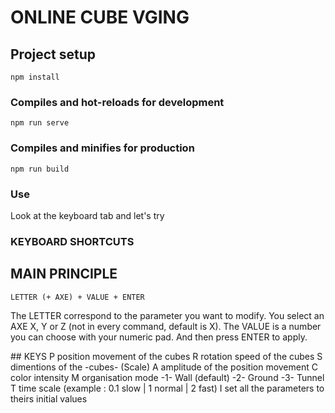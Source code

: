 # ONLINE CUBE VGING

## Project setup
```
npm install
```

### Compiles and hot-reloads for development
```
npm run serve
```

### Compiles and minifies for production
```
npm run build
```

### Use

Look at the keyboard tab and let's try

### KEYBOARD SHORTCUTS
## MAIN PRINCIPLE
```
LETTER (+ AXE) + VALUE + ENTER
```

The LETTER correspond to the parameter you want to modify.
You select an AXE X, Y or Z (not in every command, default is X).
The VALUE is a number you can choose with your numeric pad.
And then press ENTER to apply.

## KEYS
P position movement of the cubes
R rotation speed of the cubes
S dimentions of the -cubes- (Scale)
A amplitude of the position movement
C color intensity
M organisation mode -1- Wall (default) -2- Ground -3- Tunnel
T time scale (example : 0.1 slow | 1 normal | 2 fast)
I set all the parameters to theirs initial values
